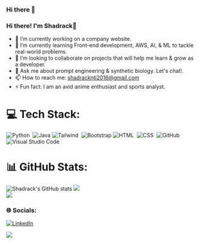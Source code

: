 ### Hi there 👋

<!--
**ShadrackAgyei/ShadrackAgyei** is a ✨ _special_ ✨ repository because its `README.md` (this file) appears on your GitHub profile.
-->

### Hi there! I'm Shadrack👋

- 🔭 I’m currently working on a company website.
- 🌱 I’m currently learning Front-end development, AWS, AI, & ML to tackle real-world problems.
- 👯 I’m looking to collaborate on projects that will help me learn & grow as a developer.
- 💬 Ask me about prompt engineering & synthetic biology. Let's chat!.
- 📫 How to reach me: shadracknti2016@gmail.com
- ⚡ Fun fact: I am an avid anime enthusiast and sports analyst.



# 💻 Tech Stack:
![Python](https://img.shields.io/badge/-Python-05122A?style=flat&logo=python)&nbsp;
![Java](https://img.shields.io/badge/java-%23ED8B00.svg?style=for-the-badge&logo=openjdk&logoColor=white)
![Tailwind](https://img.shields.io/badge/-tailwindcss-05122A?style=flat&logo=tailwindcss)&nbsp;
![Bootstrap](https://img.shields.io/badge/-Bootstrap-05122A?style=flat&logo=bootstrap&logoColor=563D7C) 
![HTML](https://img.shields.io/badge/-HTML-05122A?style=flat&logo=HTML5)&nbsp;
![CSS](https://img.shields.io/badge/-CSS-05122A?style=flat&logo=CSS3&logoColor=1572B6)&nbsp;
![GitHub](https://img.shields.io/badge/-GitHub-05122A?style=flat&logo=github)&nbsp;
![Visual Studio Code](https://img.shields.io/badge/-Visual%20Studio%20Code-05122A?style=flat&logo=visual-studio-code&logoColor=007ACC)&nbsp;

# 📊 GitHub Stats:
![Shadrack's GitHub stats](https://github-readme-stats.vercel.app/api?username=ShadrackAgyei&theme=dark&show_icons=true)
![](https://github-readme-streak-stats.herokuapp.com/?user=ShadrackAgyei&theme=dark&hide_border=false)<br/>
![](https://github-readme-stats.vercel.app/api/top-langs/?username=ShadrackAgyei&theme=dark&hide_border=false&include_all_commits=true&count_private=false&layout=compact)


### 🌐 Socials:
[![LinkedIn](https://img.shields.io/badge/LinkedIn-%230077B5.svg?logo=linkedin&logoColor=white)](https://linkedin.com/in/shadracknti)


[![](https://visitcount.itsvg.in/api?id=ShadrackAgyei&icon=0&color=0)](https://visitcount.itsvg.in)
